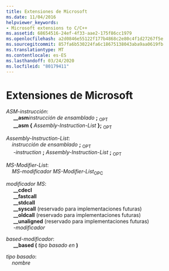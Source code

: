 ```yaml
---
title: Extensiones de Microsoft
ms.date: 11/04/2016
helpviewer_keywords:
- Microsoft extensions to C/C++
ms.assetid: 68654516-24ef-4f33-aae2-175f86cc1979
ms.openlocfilehash: a2d0846e55122f177b4868c2e80c4f1d27267f5e
ms.sourcegitcommit: 857fa6b530224fa6c18675138043aba9aa0619fb
ms.translationtype: MT
ms.contentlocale: es-ES
ms.lasthandoff: 03/24/2020
ms.locfileid: "80179411"
---
```

# <a name="microsoft-extensions"></a>Extensiones de Microsoft

*ASM-instrucción*:<br/>
&nbsp;&nbsp;&nbsp;&nbsp; **__asm***instrucción de ensamblado* **;** <sub>OPT</sub><br/>
&nbsp;&nbsp;&nbsp;&nbsp; **__asm {** *Assembly-Instruction-List* **};** <sub>OPT</sub>

*Assembly-Instruction-List*:<br/>
&nbsp;&nbsp;&nbsp;&nbsp;*instrucción de ensamblado* **;** <sub>OPT</sub> <br/>
&nbsp;&nbsp;&nbsp;&nbsp; *-instruction* **;** *Assembly-Instruction-List* **;** <sub>OPT</sub>

*MS-Modifier-List*:<br/>
&nbsp;&nbsp;&nbsp;&nbsp;*MS-modificador* *MS-Modifier-List*<sub>OPC</sub>

*modificador MS*:<br/>
&nbsp;&nbsp;&nbsp;&nbsp; **__cdecl**<br/>
&nbsp;&nbsp;&nbsp;&nbsp; **__fastcall**<br/>
&nbsp;&nbsp;&nbsp;&nbsp; **__stdcall**<br/>
&nbsp;&nbsp;&nbsp;&nbsp; **__syscall** (reservado para implementaciones futuras)<br/>
&nbsp;&nbsp;&nbsp;&nbsp; **__oldcall** (reservado para implementaciones futuras)<br/>
&nbsp;&nbsp;&nbsp;&nbsp; **__unaligned** (reservado para implementaciones futuras)<br/>
&nbsp;&nbsp;&nbsp;&nbsp; *-modificador*

*based-modificador*:<br/>
&nbsp;&nbsp;&nbsp;&nbsp; **__based (** *tipo basado en* **)**

*tipo basado*:<br/>
&nbsp;&nbsp;&nbsp;&nbsp;*nombre*
